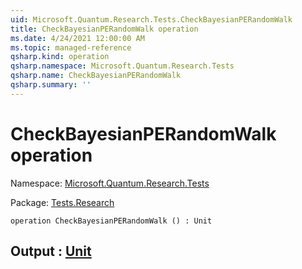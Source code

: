 ```yaml
---
uid: Microsoft.Quantum.Research.Tests.CheckBayesianPERandomWalk
title: CheckBayesianPERandomWalk operation
ms.date: 4/24/2021 12:00:00 AM
ms.topic: managed-reference
qsharp.kind: operation
qsharp.namespace: Microsoft.Quantum.Research.Tests
qsharp.name: CheckBayesianPERandomWalk
qsharp.summary: ''
---
```


# CheckBayesianPERandomWalk operation

Namespace: [Microsoft.Quantum.Research.Tests](xref:Microsoft.Quantum.Research.Tests)

Package: [Tests.Research](https://nuget.org/packages/Tests.Research)




```qsharp
operation CheckBayesianPERandomWalk () : Unit
```


## Output : [Unit](xref:microsoft.quantum.qsharp.valueliterals#unit-literal)

